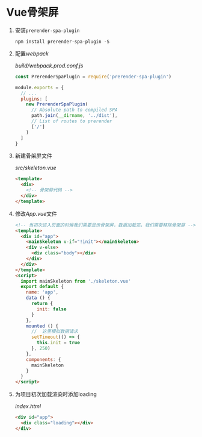# Vue骨架屏

1. 安装`prerender-spa-plugin`

    `npm install prerender-spa-plugin -S`

2. 配置*webpack*

    *build/webpack.prod.conf.js*
    ```js
    const PrerenderSpaPlugin = require('prerender-spa-plugin')

    module.exports = {
      // ...
      plugins: [
        new PrerenderSpaPlugin(
          // Absolute path to compiled SPA
          path.join(__dirname, '../dist'),
          // List of routes to prerender
          ['/']
        )
      ]
    } 
    ```

3. 新建骨架屏文件

    *src/skeleton.vue*
    ```html
    <template>
      <div>
        <!-- 骨架屏代码 -->
      </div>
    </template>
    ```

4. 修改*App.vue*文件

    ```html
    <!-- 当初次进入页面的时候我们需要显示骨架屏，数据加载完，我们需要移除骨架屏 -->
    <template>
      <div id="app">
        <mainSkeleton v-if="!init"></mainSkeleton>
        <div v-else>
          <div class="body"></div>
        </div>
      </div>
    </template>
    <script>
      import mainSkeleton from './skeleton.vue'
      export default {
        name: 'app',
        data () {
          return {
            init: false
          }
        },
        mounted () {
          //  这里模拟数据请求
          setTimeout(() => {
            this.init = true
          }, 250)
        },
        components: {
          mainSkeleton
        }
      }
    </script>
    ```

5. 为项目初次加载渲染时添加loading

    *index.html*
    ```html
    <div id="app">
      <div class="loading"></div>
    </div>
    ```
